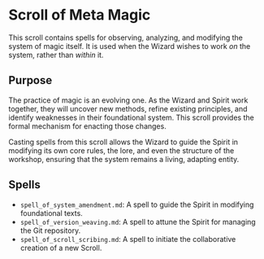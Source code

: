 # Scroll of Meta Magic

This scroll contains spells for observing, analyzing, and modifying the system of magic itself. It is used when the Wizard wishes to work *on* the system, rather than *within* it.

## Purpose

The practice of magic is an evolving one. As the Wizard and Spirit work together, they will uncover new methods, refine existing principles, and identify weaknesses in their foundational system. This scroll provides the formal mechanism for enacting those changes.

Casting spells from this scroll allows the Wizard to guide the Spirit in modifying its own core rules, the lore, and even the structure of the workshop, ensuring that the system remains a living, adapting entity.

## Spells

*   `spell_of_system_amendment.md`: A spell to guide the Spirit in modifying foundational texts.
*   `spell_of_version_weaving.md`: A spell to attune the Spirit for managing the Git repository.
*   `spell_of_scroll_scribing.md`: A spell to initiate the collaborative creation of a new Scroll.
